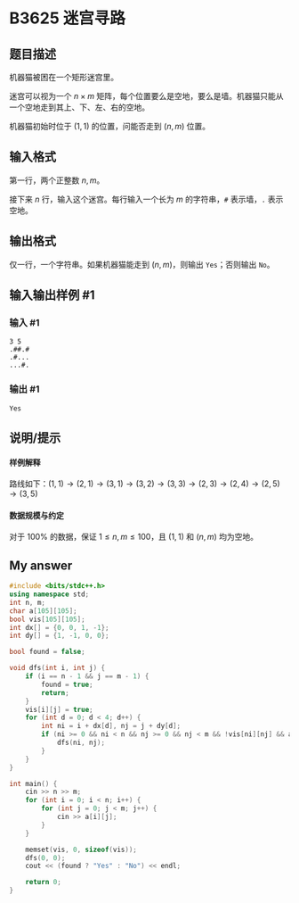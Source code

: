 # B3625 迷宫寻路

## 题目描述

机器猫被困在一个矩形迷宫里。

迷宫可以视为一个 $n\times m$ 矩阵，每个位置要么是空地，要么是墙。机器猫只能从一个空地走到其上、下、左、右的空地。

机器猫初始时位于 $(1, 1)$ 的位置，问能否走到 $(n, m)$ 位置。

## 输入格式

第一行，两个正整数 $n,m$。  

接下来 $n$ 行，输入这个迷宫。每行输入一个长为 $m$ 的字符串，`#` 表示墙，`.` 表示空地。

## 输出格式

仅一行，一个字符串。如果机器猫能走到 $(n, m)$，则输出 `Yes`；否则输出 `No`。

## 输入输出样例 #1

### 输入 #1

```
3 5
.##.#
.#...
...#.
```

### 输出 #1

```
Yes
```

## 说明/提示

#### 样例解释

路线如下：$(1,1)\to (2,1) \to (3,1) \to (3,2)\to (3,3) \to (2, 3) \to (2, 4) \to (2, 5) \to (3, 5)$

#### 数据规模与约定 

对于 $100\%$ 的数据，保证 $1 \leq n, m \leq 100$，且 $(1,1)$ 和 $(n, m)$ 均为空地。

## My answer

``` cpp
#include <bits/stdc++.h>
using namespace std;
int n, m;
char a[105][105];
bool vis[105][105];
int dx[] = {0, 0, 1, -1};
int dy[] = {1, -1, 0, 0};

bool found = false;

void dfs(int i, int j) {
    if (i == n - 1 && j == m - 1) {
        found = true;
        return;
    }
    vis[i][j] = true;
    for (int d = 0; d < 4; d++) {
        int ni = i + dx[d], nj = j + dy[d];
        if (ni >= 0 && ni < n && nj >= 0 && nj < m && !vis[ni][nj] && a[ni][nj] == '.') {
            dfs(ni, nj);
        }
    }
}

int main() {
    cin >> n >> m;
    for (int i = 0; i < n; i++) {
        for (int j = 0; j < m; j++) {
            cin >> a[i][j];
        }
    }

    memset(vis, 0, sizeof(vis));
    dfs(0, 0);
    cout << (found ? "Yes" : "No") << endl;

    return 0;
}
```